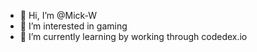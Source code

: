 - 👋 Hi, I’m @Mick-W
- 👀 I’m interested in gaming
- 🌱 I’m currently learning by working through codedex.io

<!---
Mick-W/Mick-W is a ✨ special ✨ repository because its `README.md` (this file) appears on your GitHub profile.
You can click the Preview link to take a look at your changes.
--->
